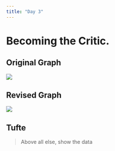```yaml
---
title: "Day 3"
---
```




# Becoming the Critic.

## Original Graph
![](http://www.perceptualedge.com/images/example9problem.gif)

## Revised Graph
![](http://www.perceptualedge.com/images/example9solution.jpg)

## Tufte
> Above all else, show the data

